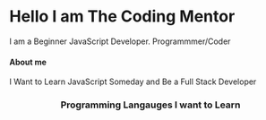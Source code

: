 <h1>Hello I am The Coding Mentor</h1>

<p>I am a Beginner JavaScript Developer. Programmmer/Coder</p>

<h4>About me</h4>
<p>I Want to Learn JavaScript Someday and Be a Full Stack Developer</p>

<h3 align="center">Programming Langauges I want to Learn </h3>
<br/>
